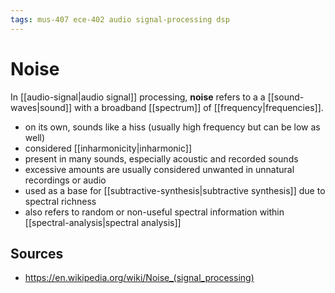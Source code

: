 ```yaml
---
tags: mus-407 ece-402 audio signal-processing dsp
---
```


# Noise

In [[audio-signal|audio signal]] processing, **noise** refers to a a [[sound-waves|sound]] with a broadband [[spectrum]] of [[frequency|frequencies]].

- on its own, sounds like a hiss (usually high frequency but can be low as well)
- considered [[inharmonicity|inharmonic]]
- present in many sounds, especially acoustic and recorded sounds
- excessive amounts are usually considered unwanted in unnatural recordings or audio
- used as a base for [[subtractive-synthesis|subtractive synthesis]] due to spectral richness
- also refers to random or non-useful spectral information within [[spectral-analysis|spectral analysis]]

## Sources

- <https://en.wikipedia.org/wiki/Noise_(signal_processing)>
